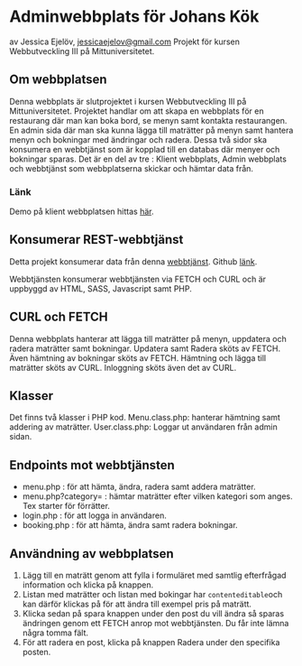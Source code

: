 # Adminwebbplats för Johans Kök
av Jessica Ejelöv, jessicaejelov@gmail.com
Projekt för kursen Webbutveckling III på Mittuniversitetet. 

## Om webbplatsen
Denna webbplats är slutprojektet i kursen Webbutveckling III på Mittuniversitetet. 
Projektet handlar om att skapa en webbplats för en restaurang där man kan boka bord, se menyn samt kontakta restaurangen. En admin sida där man ska kunna lägga till maträtter på menyn samt hantera menyn och bokningar med ändringar och radera. Dessa två sidor ska konsumera en webbtjänst som är kopplad till en databas där menyer och bokningar sparas.
Det är en del av tre : Klient webbplats, Admin webbplats och webbtjänst som webbplatserna skickar och hämtar data från. 
### Länk
Demo på klient webbplatsen hittas [här](https://studenter.miun.se/~jeej2100/writeable/johanskok/).

## Konsumerar REST-webbtjänst 
Detta projekt konsumerar data från denna [webbtjänst](https://studenter.miun.se/~jeej2100/writeable/johansAPI/).
Github [länk](https://github.com/Webbutvecklings-programmet/projekt_webservice_vt22-Jessofnorth).

Webbtjänsten konsumerar webbtjänsten via FETCH och CURL och är uppbyggd av HTML, SASS, Javascript samt PHP. 

## CURL och FETCH
Denna webbplats hanterar att lägga till maträtter på menyn, uppdatera och radera maträtter samt bokningar. 
Updatera samt Radera sköts av FETCH. Även hämtning av bokningar sköts av FETCH. 
Hämtning och lägga till maträtter sköts av CURL. 
Inloggning sköts även det av CURL. 

## Klasser 
Det finns två klasser i PHP kod. 
Menu.class.php: hanterar hämtning samt addering av maträtter. 
User.class.php: Loggar ut användaren från admin sidan. 

## Endpoints mot webbtjänsten
 - menu.php : för att hämta, ändra, radera samt addera maträtter.
 - menu.php?category= : hämtar maträtter efter vilken kategori som anges. Tex starter för förrätter. 
 - login.php : för att logga in användaren. 
 - booking.php : för att hämta, ändra samt radera bokningar.

## Användning av webbplatsen
1. Lägg till en maträtt genom att fylla i formuläret med samtlig efterfrågad information och klicka på knappen. 
2. Listan med maträtter och listan med bokingar har `contenteditable`och kan därför klickas på för att ändra till exempel pris på maträtt. 
3. Klicka sedan på spara knappen under den post du vill ändra så sparas ändringen genom ett FETCH anrop mot webbtjänsten. Du får inte lämna några tomma fält. 
4. För att radera en post, klicka på knappen Radera under den specifika posten.


